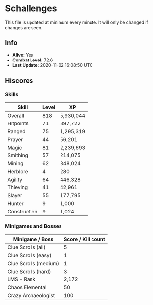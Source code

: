 # Schallenges

This file is updated at minimum every minute. It will only be changed if changes are seen.

## Info

 - **Alive:** Yes
 - **Combat Level:** 72.6
 - **Last Update:** 2020-11-02 16:08:50 UTC

## Hiscores

### Skills

| Skill | Level | XP |
|--|--|--|
| Overall | 818 | 5,930,044 |
| Hitpoints | 71 | 897,722 |
| Ranged | 75 | 1,295,319 |
| Prayer | 44 | 56,201 |
| Magic | 81 | 2,239,693 |
| Smithing | 57 | 214,075 |
| Mining | 62 | 348,024 |
| Herblore | 4 | 280 |
| Agility | 64 | 446,328 |
| Thieving | 41 | 42,961 |
| Slayer | 55 | 177,795 |
| Hunter | 9 | 1,000 |
| Construction | 9 | 1,024 |

### Minigames and Bosses

| Minigame / Boss | Score / Kill count |
|--|--|
| Clue Scrolls (all) | 5 |
| Clue Scrolls (easy) | 1 |
| Clue Scrolls (medium) | 1 |
| Clue Scrolls (hard) | 3 |
| LMS - Rank | 2,172 |
| Chaos Elemental | 50 |
| Crazy Archaeologist | 100 |
